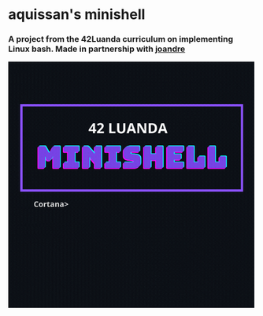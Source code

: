 # aquissan's minishell
<html5>
<head>
</head>
<body>
<h3>
  A project from the 42Luanda curriculum on implementing Linux bash. Made in partnership with <a href="https://github.com/Jose-Pedro-Andre" target="_blank">joandre</a>
</h3>
<img src="./MINISHELL (1).gif" width="500" height="500"></img>
</body>
<footer>
  
</footer>

